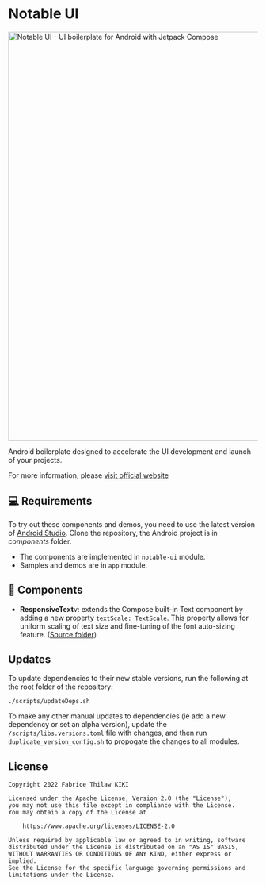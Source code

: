 # Notable UI
<img src="readme/samples_montage.gif" alt="Notable UI - UI boilerplate for Android with Jetpack Compose" width="824" />

Android boilerplate designed to accelerate the UI development and launch of your projects.

For more information, please [visit official website](https://notableui.com)

💻 Requirements
------------
To try out these components and demos, you need to use the latest version of [Android Studio](https://developer.android.com/studio).
Clone the repository, the Android project is in *components* folder.

* The components are implemented in `notable-ui` module.
* Samples and demos are in `app` module.

💄 Components
------------

* **ResponsiveText**v: extends the Compose built-in Text component by adding a new property `textScale: TextScale`.
This property allows for uniform scaling of text size and fine-tuning of the font auto-sizing feature. ([Source folder](https://github.com/fabricethilaw/notable-ui-compose/tree/develop/components/notable-ui/src/main/java/com/notable/ui/text))

## Updates

To update dependencies to their new stable versions, run the following at the root folder of the repository:

```
./scripts/updateDeps.sh
```

To make any other manual updates to dependencies (ie add a new dependency or set an alpha version), update the `/scripts/libs.versions.toml` file with changes, and then run `duplicate_version_config.sh` to propogate the changes to all modules.

## License
```
Copyright 2022 Fabrice Thilaw KIKI

Licensed under the Apache License, Version 2.0 (the "License");
you may not use this file except in compliance with the License.
You may obtain a copy of the License at

    https://www.apache.org/licenses/LICENSE-2.0

Unless required by applicable law or agreed to in writing, software
distributed under the License is distributed on an "AS IS" BASIS,
WITHOUT WARRANTIES OR CONDITIONS OF ANY KIND, either express or implied.
See the License for the specific language governing permissions and
limitations under the License.
```
